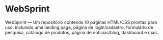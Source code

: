 # WebSprint
WebSprint — Um repositório contendo 10 páginas HTML/CSS prontas para uso, incluindo uma landing page, página de login/cadastro, formulário de pesquisa, catálogo de produtos, página de notícias/blog, dashboard e mais.

